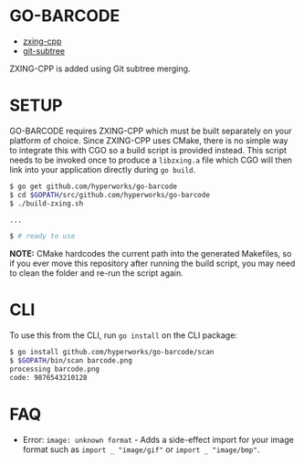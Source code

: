 # GO-BARCODE

* [zxing-cpp](https://github.com/glassechidna/zxing-cpp)
* [git-subtree](https://git-scm.com/book/en/v1/Git-Tools-Subtree-Merging)

ZXING-CPP is added using Git subtree merging.

# SETUP

GO-BARCODE requires ZXING-CPP which must be built separately on your platform of choice.
Since ZXING-CPP uses CMake, there is no simple way to integrate this with CGO so a build
script is provided instead. This script needs to be invoked once to produce a `libzxing.a`
file which CGO will then link into your application directly during `go build`.

```sh
$ go get github.com/hyperworks/go-barcode
$ cd $GOPATH/src/github.com/hyperworks/go-barcode
$ ./build-zxing.sh

...

$ # ready to use
```

**NOTE:** CMake hardcodes the current path into the generated Makefiles, so if you ever
move this repository after running the build script, you may need to clean the folder and
re-run the script again.

# CLI

To use this from the CLI, run `go install` on the CLI package:

```sh
$ go install github.com/hyperworks/go-barcode/scan
$ $GOPATH/bin/scan barcode.png
processing barcode.png
code: 9876543210128
```

# FAQ

* Error: `image: unknown format` - Adds a side-effect import for your image format such as
  `import _ "image/gif"` or `import _ "image/bmp"`.

